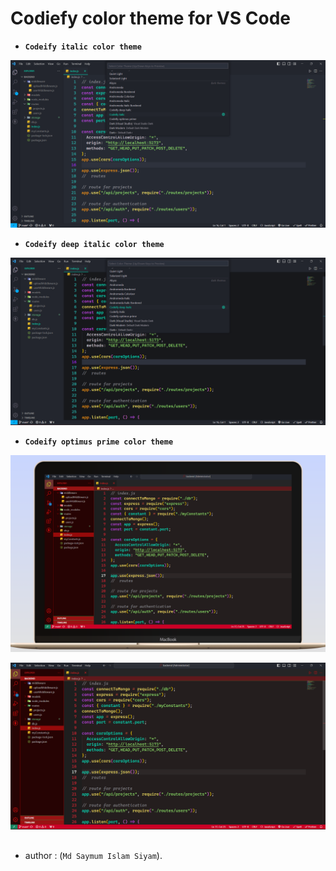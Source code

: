 # Codiefy color theme for VS Code

- **`Codeify italic color theme`**

![Codeify italic](images/italic.png)

- **`Codeify deep italic color theme`**

![Codeify deep italic](images/deep.png)

- **`Codeify optimus prime color theme`**

![Codeify optimus prime](images/optimas.png)

![Codeify optimus prime](images/op.png)

##

- author : (`Md Saymum Islam Siyam`).
